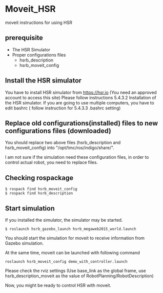 # Moveit_HSR
moveit instructions for using HSR

## prerequisite
* The HSR Simulator
* Proper configurations files 
  * hsrb_description
  * hsrb_moveit_config

## Install the HSR simulator
You have to install HSR simulator from https://hsr.io 
(You need an approved account to access this site)
Please follow instructions 5.4.3.2 Installation of the HSR simulator.
If you are going to use multiple computers, you have to edit bashrc ( follow instruction for 5.4.3.3 .bashrc setting)

## Replace old configurations(installed) files to new configurations files (downloaded)
You should replace two above files (hsrb_description and hsrb_moveit_config) into "/opt/tmc/ros/indigo/share/".

I am not sure if the simulation need these configuration files, in order to control actual robot, you need to replace files. 

## Checking rospackage
```
$ rospack find hsrb_moveit_config
$ rospack find hsrb_description
```

## Start simulation
If you installed the simulator, the simulator may be started.

```
$ roslaunch hsrb_gazebo_launch hsrb_megaweb2015_world.launch
```
You should start the simulation for moveit to receive information from Gazebo simulation. 

At the same time, moveit can be launched with following command
```
roslaunch hsrb_moveit_config demo_with_controller.launch
```
Please check the rviz settings (Use base_link as the global frame, use hsrb_description_moveit as the value of RobotPlanning/RobotDescription)


Now, you might be ready to control HSR with moveit.







